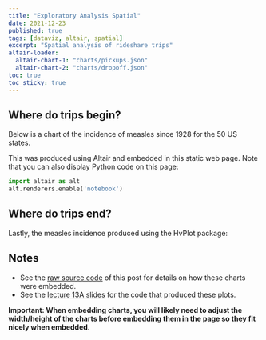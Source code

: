 ```yaml
---
title: "Exploratory Analysis Spatial"
date: 2021-12-23
published: true
tags: [dataviz, altair, spatial]
excerpt: "Spatial analysis of rideshare trips"
altair-loader:
  altair-chart-1: "charts/pickups.json"
  altair-chart-2: "charts/dropoff.json"
toc: true
toc_sticky: true
---
```



## Where do trips begin?

Below is a chart of the incidence of measles since 1928 for the 50 US states.

<div id="altair-chart-1"></div>
<div id="altair-chart-2"></div>

This was produced using Altair and embedded in this static web page. Note that you can also display Python code on this page:

```python
import altair as alt
alt.renderers.enable('notebook')
```

## Where do trips end?

Lastly, the measles incidence produced using the HvPlot package:

<div id="hv-chart-1"></div>

## Notes

- See the [raw source code](https://raw.githubusercontent.com/MUSA-550-Fall-2021/github-pages-starter/main/_posts/2021-11-29-measles-charts.md) of this post for details on how these charts were embedded.
- See the [lecture 13A slides](https://github.com/MUSA-550-Fall-2021/week-13/blob/main/lecture-13A.ipynb) for the code that produced these plots.

**Important: When embedding charts, you will likely need to adjust the width/height of the charts before embedding them in the page so they fit nicely when embedded.**
